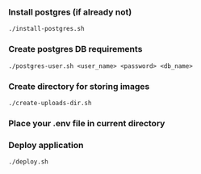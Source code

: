 
### Install postgres (if already not)
  `./install-postgres.sh`

### Create postgres DB requirements 
 `./postgres-user.sh <user_name> <password> <db_name>`

### Create directory for storing images 
  `./create-uploads-dir.sh`

### Place your .env file in current directory

### Deploy application 
`./deploy.sh`

  

  

  

  

  

  

  
